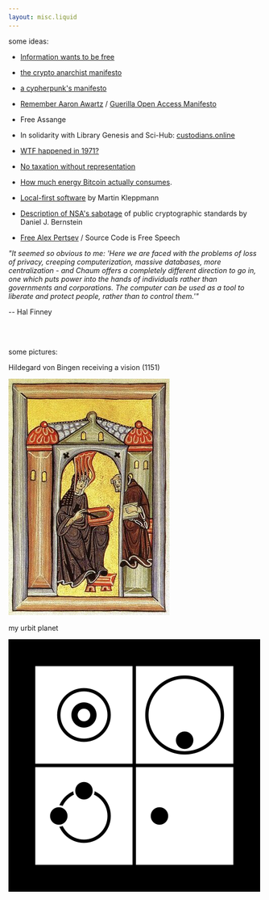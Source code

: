 ```yaml
---
layout: misc.liquid
---
```


some ideas:
- [Information wants to be free](https://en.wikipedia.org/wiki/Information_wants_to_be_free)
- [the crypto anarchist manifesto](https://groups.csail.mit.edu/mac/classes/6.805/articles/crypto/cypherpunks/may-crypto-manifesto.html)
- [a cypherpunk's manifesto](https://www.activism.net/cypherpunk/manifesto.html)
- [Remember Aaron Awartz](http://www.rememberaaronsw.com/about) / [Guerilla Open Access Manifesto](https://archive.org/details/GuerillaOpenAccessManifesto/)
- Free Assange
- In solidarity with Library Genesis and Sci-Hub: [custodians.online](https://custodians.online/)
    
- [WTF happened in 1971?](https://wtfhappenedin1971.com/)
- [No taxation without representation](https://en.wikipedia.org/wiki/No_taxation_without_representation)
- [How much energy Bitcoin actually consumes](https://12ft.io/proxy?q=https%3A%2F%2Fhbr.org%2F2021%2F05%2Fhow-much-energy-does-bitcoin-actually-consume).
    
- [Local-first software](https://www.inkandswitch.com/local-first/) by Martin Kleppmann
- [Description of NSA's sabotage](https://blog.cr.yp.to/20220805-nsa.html) of public cryptographic standards by Daniel J. Bernstein
- [Free Alex Pertsev](https://www.freealex.nl/) / Source Code is Free Speech

_"It seemed so obvious to me: 'Here we are faced with the problems of loss of privacy, creeping computerization, massive databases, more centralization - and Chaum offers a completely different direction to go in, one which puts power into the hands of individuals rather than governments and corporations. The computer can be used as a tool to liberate and protect people, rather than to control them.'"_ 

-- Hal Finney

<br><br>

some pictures:
<p>
Hildegard von Bingen receiving a vision (1151)
</p>
<p>
  <img src="assets/hildegard.jpg">
</p>

<p>
my urbit planet
</p>
<p>
  <img src="assets/maslen-haslut.png">
</p>
